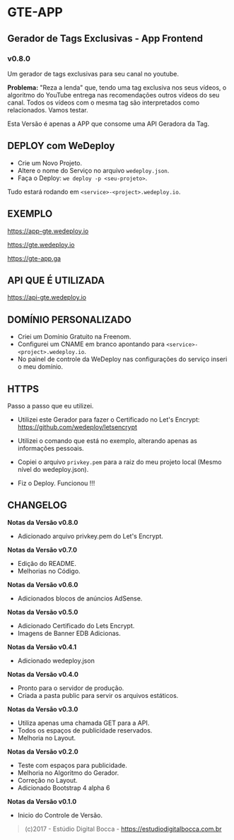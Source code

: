 # GTE-APP #
## Gerador de Tags Exclusivas - App Frontend ##
### v0.8.0 ###

Um gerador de tags exclusivas para seu canal no youtube.

**Problema:** "Reza a lenda" que, tendo uma tag exclusiva nos seus vídeos, o algoritmo do YouTube entrega nas recomendações outros vídeos do seu canal. Todos os vídeos com o mesma tag são interpretados como relacionados. Vamos testar.

Esta Versão é apenas a APP que consome uma API Geradora da Tag.

## DEPLOY com WeDeploy ##

- Crie um Novo Projeto.
- Altere o nome do Serviço no arquivo `wedeploy.json`.
- Faça o Deploy: `we deploy -p <seu-projeto>`.

Tudo estará rodando em `<service>-<project>.wedeploy.io`.

## EXEMPLO ##

https://app-gte.wedeploy.io

https://gte.wedeploy.io

https://gte-app.ga

## API QUE É UTILIZADA ##

https://api-gte.wedeploy.io

## DOMÍNIO PERSONALIZADO ##

- Criei um Domínio Gratuito na Freenom.
- Configurei um CNAME em branco apontando para `<service>-<project>.wedeploy.io`.
- No painel de controle da WeDeploy nas configurações do serviço inseri o meu domínio.

## HTTPS ##

Passo a passo que eu utilizei.

- Utilizei este Gerador para fazer o Certificado no Let's Encrypt:
https://github.com/wedeploy/letsencrypt

- Utilizei o comando que está no exemplo, alterando apenas as informações pessoais.
- Copiei o arquivo `privkey.pem` para a raiz do meu projeto local (Mesmo nível do wedeploy.json).
- Fiz o Deploy. Funcionou !!!

## CHANGELOG ##

**Notas da Versão v0.8.0**

- Adicionado arquivo privkey.pem do Let's Encrypt.

**Notas da Versão v0.7.0**

- Edição do README.
- Melhorias no Código.

**Notas da Versão v0.6.0**

- Adicionados blocos de anúncios AdSense.

**Notas da Versão v0.5.0**

- Adicionado Certificado do Lets Encrypt.
- Imagens de Banner EDB Adicionas.

**Notas da Versão v0.4.1**

- Adicionado wedeploy.json

**Notas da Versão v0.4.0**

- Pronto para o servidor de produção.
- Criada a pasta public para servir os arquivos estáticos.

**Notas da Versão v0.3.0**

- Utiliza apenas uma chamada GET para a API.
- Todos os espaços de publicidade reservados.
- Melhoria no Layout.

**Notas da Versão v0.2.0**

- Teste com espaços para publicidade.
- Melhoria no Algoritmo do Gerador.
- Correção no Layout.
- Adicionado Bootstrap 4 alpha 6

**Notas da Versão v0.1.0**

- Inicio do Controle de Versão.

>(c)2017 - Estúdio Digital Bocca - https://estudiodigitalbocca.com.br